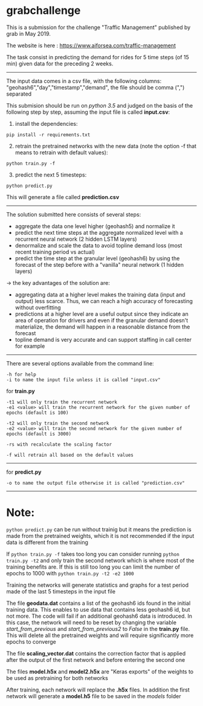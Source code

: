 # grabchallenge

This is a submission for the challenge "Traffic Management" published by grab in May 2019.

The website is here : https://www.aiforsea.com/traffic-management

The task consist in predicting the demand for rides for 5 time steps (of 15 min) given data for the preceding 2 weeks.

-------

The input data comes in a csv file, with the following columns: "geohash6","day","timestamp","demand", the file should be comma (",") separated

This submision should be run on *python 3.5* and judged on the basis of the following step by step, assuming the input file is called **input.csv**:

1) install the dependencies: 

`pip install -r requirements.txt`

2) retrain the pretrained networks with the new data (note the option -f that means to retrain with default values):

`python train.py -f`

3) predict the next 5 timesteps:

`python predict.py `

This will generate a file called **prediction.csv**

------

The solution submitted here consists of several steps:

* aggregate the data one level higher (geohash5) and normalize it
* predict the next time steps at the aggregate normalized level with a recurrent neural network (2 hidden LSTM layers)
* denormalize and scale the data to avoid topline demand loss (most recent training period vs actual)
* predict the time step at the granular level (geohash6) by using the forecast of the step before with a "vanilla" neural network (1 hidden layers)

-> the key advantages of the solution are:
* aggregating data at a higher level makes the training data (input and output) less scarce. Thus, we can reach a high accuracy of forecasting without overfitting
* predictions at a higher level are a useful output since they indicate an area of operation for drivers and even if the granular demand doesn't materialize, the demand will happen in a reasonable distance from the forecast
* topline demand is very accurate and can support staffing in call center for example

------

There are several options available from the command line:

``` 
-h for help 
-i to name the input file unless it is called "input.csv"
```

for **train.py**
```
-t1 will only train the recurrent network
-e1 <value> will train the recurrent network for the given number of epochs (default is 100)

-t2 will only train the second network
-e2 <value> will train the second network for the given number of epochs (default is 3000)

-rs with recalculate the scaling factor

-f will retrain all based on the default values

```
-----
for **predict.py**

```
-o to name the output file otherwise it is called "prediction.csv"
```

----
# Note:
`python predict.py` can be run without trainig but it means the prediction is made from the pretrained weights, which it is not recommended if the input data is different from the training

If `python train.py -f` takes too long you can consider running `python train.py -t2` and only train the second network which is where most of the training benefits are. If this is still too long you can limit the number of epochs to 1000 with `python train.py -t2 -e2 1000`

Training the networks will generate statistics and graphs for a test period made of the last 5 timesteps in the input file

The file **geodata.dat** contains a list of the geohash6 ids found in the initial training data. This enables to use data that contains less geohash6 id, but not more. The code will fail if an additional geohash6 data is introduced. In this case, the network will need to be reset by changing the variable *start_from_previous* and *start_from_previous2* to *False* in the **train.py** file. This will delete all the pretrained weights and will require significantly more epochs to converge

The file **scaling_vector.dat** contains the correction factor that is applied after the output of the first network and before entering the second one

The files **model.h5x** and **model2.h5x** are "Keras exports" of the weights to be used as pretraining for both networks

After training, each network will replace the **.h5x** files. In addition the first network will generate a **model.h5** file to be saved in the *models* folder



